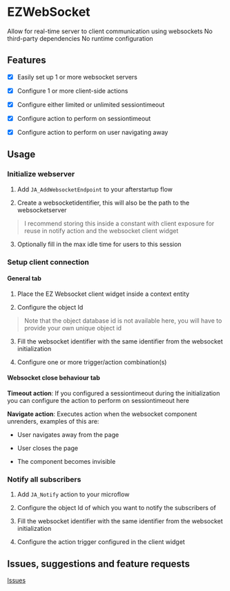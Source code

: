 # EZWebSocket

Allow for real-time server to client communication using websockets No third-party dependencies No runtime configuration

## Features

-   [x] Easily set up 1 or more websocket servers

-   [x] Configure 1 or more client-side actions

-   [x] Configure either limited or unlimited sessiontimeout

-   [x] Configure action to perform on sessiontimeout

-   [x] Configure action to perform on user navigating away

## Usage

### Initialize webserver

1. Add `JA_AddWebsocketEndpoint` to your afterstartup flow

2. Create a websocketidentifier, this will also be the path to the websocketserver

> I recommend storing this inside a constant with client exposure for reuse in notify action and the websocket client
> widget

3. Optionally fill in the max idle time for users to this session

### Setup client connection

#### General tab

1. Place the EZ Websocket client widget inside a context entity

2. Configure the object Id

> Note that the object database id is not available here, you will have to provide your own unique object id

3. Fill the websocket identifier with the same identifier from the websocket initialization

4. Configure one or more trigger/action combination(s)

#### Websocket close behaviour tab

**Timeout action**: If you configured a sessiontimeout during the initialization you can configure the action to perform
on sessiontimeout here

**Navigate action**: Executes action when the websocket component unrenders, examples of this are:

-   User navigates away from the page

-   User closes the page

-   The component becomes invisible

### Notify all subscribers

1. Add `JA_Notify` action to your microflow

2. Configure the object Id of which you want to notify the subscribers of

3. Fill the websocket identifier with the same identifier from the websocket initialization

4. Configure the action trigger configured in the client widget

## Issues, suggestions and feature requests

[Issues](https://github.com/nathan-JJRplus/EZWebsocket/issues)
